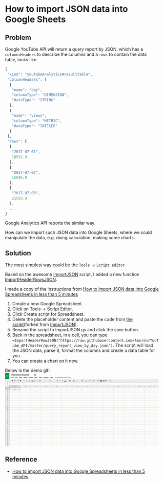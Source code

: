 # How to import JSON data into Google Sheets

## Problem
Google YouTube API will return a query report by JSON, which has a `columnsHeaders` to describe the columns and a `rows` to contain the data table, looks like:
```javascript
{
 "kind": "youtubeAnalytics#resultTable",
 "columnHeaders": [
  {
   "name": "day",
   "columnType": "DIMENSION",
   "dataType": "STRING"
  },
  {
   "name": "views",
   "columnType": "METRIC",
   "dataType": "INTEGER"
  }
 ],
 "rows": [
  [
   "2017-07-01",
   18552.0
  ],
  [
   "2017-07-02",
   15696.0
  ],
  [
   "2017-07-03",
   21593.0
  ],
  ...
}
```

Google Analytics API reports the similar way. 

How can we import such JSON data into Google Sheets, where we could manipulate the data, e.g. doing calculation, making some charts.

## Solution
The most simplest way could be the `Tools` -> `Script editor`

Based on the awesome [ImportJSON] script, I added a new function [ImportHeaderRowsJSON].

I made a copy of the instructions from [How to import JSON data into Google Spreadsheets in less than 5 minutes]

1. Create a new Google Spreadsheet.
1. Click on Tools -> Script Editor.
1. Click Create script for Spreadsheet.
1. Delete the placeholder content and paste the code from [the script][ImportHeaderRowsJSON Raw](forked from [ImportJSON]).
1. Rename the script to ImportJSON.gs and click the save button.
1. Back in the spreadsheet, in a cell, you can type `=ImportHeaderRowJSON("https://raw.githubusercontent.com/touren/YouTube_API/master/query_report_view_by_day.json")`. The script will load the JSON data, parse it, format the columns and create a data table for you.
1. You can create a chart on it now.

Below is the demo gif:
![Import Demo](importJSON.gif)


## Reference
* [How to import JSON data into Google Spreadsheets in less than 5 minutes]

[How to import JSON data into Google Spreadsheets in less than 5 minutes]: https://medium.com/@paulgambill/how-to-import-json-data-into-google-spreadsheets-in-less-than-5-minutes-a3fede1a014a
[ImportHeaderRowsJSON Raw]: https://raw.githubusercontent.com/touren/YouTube_API/master/importJSON.gs
[ImportHeaderRowsJSON]: https://github.com/touren/YouTube_API/blob/master/importJSON.gs#L99
[ImportJSON]: https://gist.github.com/chrislkeller/5719258
